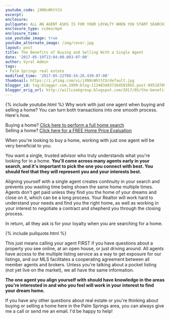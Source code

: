 ```yaml
---
youtube_code: jXN9cWhttCU
excerpt:
enclosure:
pullquote: ALL AN AGENT ASKS IS FOR YOUR LOYALTY WHEN YOU START SEARCHING FOR A HOME.
enclosure_type: video/mp4
enclosure_time:
use_youtube_image: true
youtube_alternate_image: /img/cover.jpg
layout: post
title: The Benefits of Buying and Selling With a Single Agent
date: '2017-05-19T13:04:00.003-07:00'
author: Vyral Admin
tags:
- Palm Springs real estate
modified_time: '2017-05-22T08:34:26.439-07:00'
thumbnail: https://i.ytimg.com/vi/jXN9cWhttCU/default.jpg
blogger_id: tag:blogger.com,1999:blog-1124834037264581965.post-8951870910720354650
blogger_orig_url: http://willcookgroup.blogspot.com/2017/05/the-benefits-of-buying-and-selling-with.html
---
```

{% include youtube.html %}
Why work with just one agent when buying and selling a home? You can turn both transactions into one smooth process. Here's how.

<div class="post-cta">
Buying a home? <a href="http://will.palmspringsarea.properties/index.php?types[]=1&types[]=2&areas[]=city%3APalm+Springs&fbts=3108061&beds=0&baths=0&min=0&max=30000000&map=0&options[]=new&sortby=listings.listingdate+DESC&quick=1&ppc=VyralVideoBlog_Buyers&addht=VyralVideoBlog_Buyers#rslt" target="_blank">Click here to perform a full home search</a><br>
Selling a home? <a href="http://www.topproducer.com/pages/index.html?pageid=a237f3ff-79a3-40c9-96d2-a3ad8cda13ac" target="_blank">Click here for a FREE Home Price Evaluation</a>
</div>

When you're looking to buy a home, working with just one agent will be very beneficial to you.

You want a single, trusted advisor who truly understands what you're looking for in a home. **You'll come across many agents early in your search, and it's important to pick the one you connect with best. You should feel that they will represent you and your interests best.**

Aligning yourself with a single agent creates continuity in your search and prevents you wasting time being shown the same home multiple times. Agents don't get paid unless they find you the home of your dreams and close on it, which can be a long process. Your Realtor will work hard to understand your needs and find you the right home, as well as working in your interest to negotiate a contract and shepherd you through the closing process.

In return, all they ask is for your loyalty when you are searching for a home.

{% include pullquote.html %}

This just means calling your agent FIRST if you have questions about a property you see online, at an open house, or just driving around. All agents have access to the multiple listing service as a way to get exposure for our listings, and our MLS facilitates a cooperating agreement between all member agents and brokers. Unless you're talking about a pocket listing (not yet live on the market), we all have the same information.

**The one agent you align yourself with should have knowledge in the areas you're interested in and who you feel will work in your interest to find your dream home.**

If you have any other questions about real estate or you're thinking about buying or selling a home here in the Palm Springs area, you can always give me a call or send me an email. I'd be happy to help!
